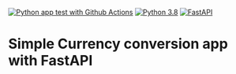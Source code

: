 [![Python app test with Github Actions](https://github.com/RKAnonymous/currency-fastapi/actions/ci.yml/badge.svg)](https://github.com/RKAnonymous/currency-fastapi/actions/ci.yml)
[![Python 3.8](https://img.shields.io/badge/python-3.8-blue.svg?logo=Python&logoColor=yellow)](https://www.python.org/downloads/release/python-360/)
[![FastAPI](https://img.shields.io/badge/FastAPI-0.85.0-009688.svg?style=flat&logo=FastAPI&logoColor=white)](https://fastapi.tiangolo.com)

# Simple Currency conversion app with FastAPI